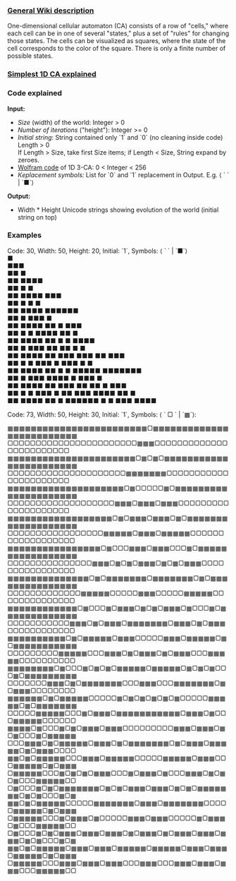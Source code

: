 ### [General Wiki description](https://en.wikipedia.org/wiki/Cellular_automaton)  
One-dimensional cellular automaton (CA) consists of a row of "cells," 
where each cell can be in one of several "states," plus a set of "rules" for changing those states. 
The cells can be visualized as squares, where the state of the cell corresponds to the color of the square. 
There is only a finite number of possible states.

### [Simplest 1D CA explained](https://mathematica.stackexchange.com/questions/229207/how-to-write-a-function-from-scratch-to-simulate-a-cellular-automaton)

### Code explained
**Input:**  
- *Size* (width) of the world: Integer > 0
- *Number of iterations* ("height"): Integer >= 0
- *Initial string*: String contained only \`1\` and \`0\` (no cleaning inside code)  
  Length > 0  
If Length > Size, take first Size items; if Length < Size, String expand by zeroes.  
- [Wolfram code](https://en.wikipedia.org/wiki/Wolfram_code) of 1D 3-CA: 0 < Integer < 256  
- *Кeplacement symbols:* List for \`0\` and \`1\` replacement in Output. 
   E.g. ⟨ \` \` | \`■\`⟩   
 
**Output:**  
- Width * Height Unicode strings showing evolution of the world (initial string on top)  

### Examples
Code: 30, Width: 50, Height: 20, Initial: \`1\`, Symbols: ⟨ \` \` | \`■\`⟩  
                        ■                         
                       ■■■                        
                      ■■  ■                       
                     ■■ ■■■■                      
                    ■■  ■   ■                     
                   ■■ ■■■■ ■■■                    
                  ■■  ■    ■  ■                   
                 ■■ ■■■■  ■■■■■■                  
                ■■  ■   ■■■     ■                 
               ■■ ■■■■ ■■  ■   ■■■                
              ■■  ■    ■ ■■■■ ■■  ■               
             ■■ ■■■■  ■■ ■    ■ ■■■■              
            ■■  ■   ■■■  ■■  ■■ ■   ■             
           ■■ ■■■■ ■■  ■■■ ■■■  ■■ ■■■            
          ■■  ■    ■ ■■■   ■  ■■■  ■  ■           
         ■■ ■■■■  ■■ ■  ■ ■■■■■  ■■■■■■■          
        ■■  ■   ■■■  ■■■■ ■    ■■■      ■         
       ■■ ■■■■ ■■  ■■■    ■■  ■■  ■    ■■■        
      ■■  ■    ■ ■■■  ■  ■■ ■■■ ■■■■  ■■  ■       
     ■■ ■■■■  ■■ ■  ■■■■■■  ■   ■   ■■■ ■■■■      

Code: 73, Width: 50, Height: 30, Initial: \`1\`, Symbols: ⟨ \` ▢ \` | \`▦\`⟩:

▦▦▦▦▦▦▦▦▦▦▦▦▦▦▦▦▦▦▦▦▦▦▦▦▢▦▦▦▦▦▦▦▦▦▦▦▦▦▦▦▦▦▦▦▦▦▦▦▦▦
▢▢▢▢▢▢▢▢▢▢▢▢▢▢▢▢▢▢▢▢▢▢▢▦▦▦▢▢▢▢▢▢▢▢▢▢▢▢▢▢▢▢▢▢▢▢▢▢▢▢
▦▦▦▦▦▦▦▦▦▦▦▦▦▦▦▦▦▦▦▦▦▦▢▦▢▦▢▦▦▦▦▦▦▦▦▦▦▦▦▦▦▦▦▦▦▦▦▦▦▦
▢▢▢▢▢▢▢▢▢▢▢▢▢▢▢▢▢▢▢▢▢▦▦▦▦▦▦▦▢▢▢▢▢▢▢▢▢▢▢▢▢▢▢▢▢▢▢▢▢▢
▦▦▦▦▦▦▦▦▦▦▦▦▦▦▦▦▦▦▦▦▢▦▢▢▢▢▢▦▢▦▦▦▦▦▦▦▦▦▦▦▦▦▦▦▦▦▦▦▦▦
▢▢▢▢▢▢▢▢▢▢▢▢▢▢▢▢▢▢▢▦▦▦▢▦▦▦▢▦▦▦▢▢▢▢▢▢▢▢▢▢▢▢▢▢▢▢▢▢▢▢
▦▦▦▦▦▦▦▦▦▦▦▦▦▦▦▦▦▦▢▦▢▦▦▦▢▦▦▦▢▦▢▦▦▦▦▦▦▦▦▦▦▦▦▦▦▦▦▦▦▦
▢▢▢▢▢▢▢▢▢▢▢▢▢▢▢▢▢▦▦▦▦▦▢▦▦▦▢▦▦▦▦▦▢▢▢▢▢▢▢▢▢▢▢▢▢▢▢▢▢▢
▦▦▦▦▦▦▦▦▦▦▦▦▦▦▦▦▢▦▢▢▢▦▦▦▢▦▦▦▢▢▢▦▢▦▦▦▦▦▦▦▦▦▦▦▦▦▦▦▦▦
▢▢▢▢▢▢▢▢▢▢▢▢▢▢▢▦▦▦▢▦▢▦▢▦▦▦▢▦▢▦▢▦▦▦▢▢▢▢▢▢▢▢▢▢▢▢▢▢▢▢
▦▦▦▦▦▦▦▦▦▦▦▦▦▦▢▦▢▦▦▦▦▦▦▦▢▦▦▦▦▦▦▦▢▦▢▦▦▦▦▦▦▦▦▦▦▦▦▦▦▦
▢▢▢▢▢▢▢▢▢▢▢▢▢▦▦▦▦▦▢▢▢▢▢▦▦▦▢▢▢▢▢▦▦▦▦▦▢▢▢▢▢▢▢▢▢▢▢▢▢▢
▦▦▦▦▦▦▦▦▦▦▦▦▢▦▢▢▢▦▢▦▦▦▢▦▢▦▢▦▦▦▢▦▢▢▢▦▢▦▦▦▦▦▦▦▦▦▦▦▦▦
▢▢▢▢▢▢▢▢▢▢▢▦▦▦▢▦▢▦▦▦▢▦▦▦▦▦▦▦▢▦▦▦▢▦▢▦▦▦▢▢▢▢▢▢▢▢▢▢▢▢
▦▦▦▦▦▦▦▦▦▦▢▦▢▦▦▦▦▦▢▦▦▦▢▢▢▢▢▦▦▦▢▦▦▦▦▦▢▦▢▦▦▦▦▦▦▦▦▦▦▦
▢▢▢▢▢▢▢▢▢▦▦▦▦▦▢▢▢▦▦▦▢▦▢▦▦▦▢▦▢▦▦▦▢▢▢▦▦▦▦▦▢▢▢▢▢▢▢▢▢▢
▦▦▦▦▦▦▦▦▢▦▢▢▢▦▢▦▢▦▢▦▦▦▦▦▢▦▦▦▦▦▢▦▢▦▢▦▢▢▢▦▢▦▦▦▦▦▦▦▦▦
▢▢▢▢▢▢▢▦▦▦▢▦▢▦▦▦▦▦▦▦▢▢▢▦▦▦▢▢▢▦▦▦▦▦▦▦▢▦▢▦▦▦▢▢▢▢▢▢▢▢
▦▦▦▦▦▦▢▦▢▦▦▦▦▦▢▢▢▢▢▦▢▦▢▦▢▦▢▦▢▦▢▢▢▢▢▦▦▦▦▦▢▦▢▦▦▦▦▦▦▦
▢▢▢▢▢▦▦▦▦▦▢▢▢▦▢▦▦▦▢▦▦▦▦▦▦▦▦▦▦▦▢▦▦▦▢▦▢▢▢▦▦▦▦▦▢▢▢▢▢▢
▦▦▦▦▢▦▢▢▢▦▢▦▢▦▦▦▢▦▦▦▢▢▢▢▢▢▢▢▢▦▦▦▢▦▦▦▢▦▢▦▢▢▢▦▢▦▦▦▦▦
▢▢▢▦▦▦▢▦▢▦▦▦▦▦▢▦▦▦▢▦▢▦▦▦▦▦▦▦▢▦▢▦▦▦▢▦▦▦▦▦▢▦▢▦▦▦▢▢▢▢
▦▦▢▦▢▦▦▦▦▦▢▢▢▦▦▦▢▦▦▦▦▦▢▢▢▢▢▦▦▦▦▦▢▦▦▦▢▢▢▦▦▦▦▦▢▦▢▦▦▦
▢▦▦▦▦▦▢▢▢▦▢▦▢▦▢▦▦▦▢▢▢▦▢▦▦▦▢▦▢▢▢▦▦▦▢▦▢▦▢▦▢▢▢▦▦▦▦▦▢▢
▢▦▢▢▢▦▢▦▢▦▦▦▦▦▦▦▢▦▢▦▢▦▦▦▢▦▦▦▢▦▢▦▢▦▦▦▦▦▦▦▢▦▢▦▢▢▢▦▢▦
▦▦▢▦▢▦▦▦▦▦▢▢▢▢▢▦▦▦▦▦▦▦▢▦▦▦▢▦▦▦▦▦▦▦▢▢▢▢▢▦▦▦▦▦▢▦▢▦▦▦
▢▦▦▦▦▦▢▢▢▦▢▦▦▦▢▦▢▢▢▢▢▦▦▦▢▦▦▦▢▢▢▢▢▦▢▦▦▦▢▦▢▢▢▦▦▦▦▦▢▢
▢▦▢▢▢▦▢▦▢▦▦▦▢▦▦▦▢▦▦▦▢▦▢▦▦▦▢▦▢▦▦▦▢▦▦▦▢▦▦▦▢▦▢▦▢▢▢▦▢▦
▦▦▢▦▢▦▦▦▦▦▢▦▦▦▢▦▦▦▢▦▦▦▦▦▢▦▦▦▦▦▢▦▦▦▢▦▦▦▢▦▦▦▦▦▢▦▢▦▦▦
▢▦▦▦▦▦▢▢▢▦▦▦▢▦▦▦▢▦▦▦▢▢▢▦▦▦▢▢▢▦▦▦▢▦▦▦▢▦▦▦▢▢▢▦▦▦▦▦▢▢
